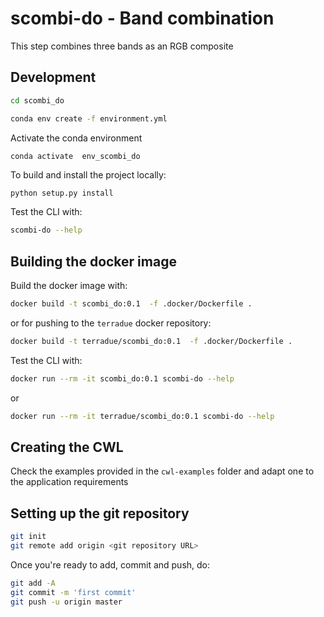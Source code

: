 # scombi-do - Band combination

This step combines three bands as an RGB composite

## Development 

```bash
cd scombi_do
```

```bash
conda env create -f environment.yml
```

Activate the conda environment

```bash
conda activate  env_scombi_do
```

To build and install the project locally:

```
python setup.py install
```

Test the CLI with:

```bash
scombi-do --help
```

## Building the docker image

Build the docker image with:

```bash
docker build -t scombi_do:0.1  -f .docker/Dockerfile .
```

or for pushing to the `terradue` docker repository:

```bash
docker build -t terradue/scombi_do:0.1  -f .docker/Dockerfile .
```

Test the CLI with:

```bash
docker run --rm -it scombi_do:0.1 scombi-do --help
```

or 

```bash
docker run --rm -it terradue/scombi_do:0.1 scombi-do --help
```

## Creating the CWL

Check the examples provided in the `cwl-examples` folder and adapt one to the application requirements

## Setting up the git repository

```bash
git init
git remote add origin <git repository URL>
```

Once you're ready to add, commit and push, do:

```bash
git add -A
git commit -m 'first commit'
git push -u origin master
```
